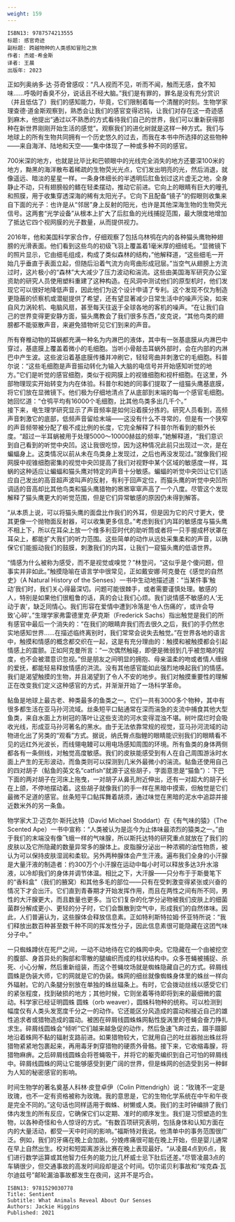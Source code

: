 ```yaml
---
weight: 159
---
```


```
ISBN13: 9787574213555
标题: 感官奇迹
副标题: 跨越物种的人类感知冒险之旅
作者: 杰姬·希金斯
译者: 王晨
出版年: 2023
```

正如列奥纳多·达·芬奇曾感叹：“凡人视而不见，听而不闻，触而无感，食不知味……呼吸时香臭不分，说话且不经大脑。”我们是有罪的，罪名是没有充分赏识（并且低估了）我们的感知能力，毕竟，它们限制着每一个清醒的时刻。生物学家理查德·道金斯观察到，熟悉会让我们的感官变得迟钝，让我们对存在这一奇迹感到麻木，他提出“通过以不熟悉的方式看待我们自己的世界，我们可以重新获得那种在新世界刚刚开始生活的感觉”。观察我们的进化树就是这样一种方式。我们与地球上的所有生物共同拥有一个历史悠久的过去，而我在本书中所选择的这些物种——来自海洋、陆地和天空——集中体现了一种或多种不同的感官。

700米深的地方，也就是比毕比和巴顿眼中的光线完全消失的地方还要深100米的地方，黝黑的海洋散布着稀疏的生物荧光光点，它们发出明亮的光，然后消退，就像遥远、暗淡的星星一样。一条身体细长的半透明后肛鱼划过这片虚无之地，全身静止不动，只有翅膀般的鳍在轻柔摆动，推动它前进。它向上的眼睛有巨大的曈孔和照膜，用于收集穿透深海的稀有太阳光子。它向下且配备“镜子”的假眼则收集来自下面的光子：也许是从“邻居”身上反射的阳光，也许是其他深海生物的生物荧光信号。这两套“光学设备”从根本上扩大了后肛鱼的光线捕捉范围，最大限度地增加了抵达它四个视网膜的光子数量，从而提供视力。

2016年，他和美国科学家合作，仔细观察了包括乌林鸮在内的各种猫头鹰物种翅膀的光滑表面。他们看到这些鸟的初级飞羽上覆盖着1毫米厚的细绒毛。“显微镜下的照片显示，它由细毛组成，构成了类似森林的结构，”他解释道，“这些细毛一开始几乎垂直于表面立起，但随后沿着气流方向弯曲形成冠层。”当空气从翅膀上方流过时，这片极小的“森林”大大减少了压力波动和湍流。这些由美国海军研究办公室资助的研究人员使用塑料重建了这种构造。在风洞中测试他们的原型机时，他们发现它可以很好地降低声音，因此他们为这个设计申请了专利。这个发现不仅为制造更隐蔽的侦察机或潜艇提供了希望，还有望显著减少日常生活中的噪声污染，如来自风力涡轮机、电脑风扇，甚至每天往返于全球各地的客机的噪声。“在让我们自己的世界变得更安静方面，猫头鹰教会了我们很多东西，”皮克说，“其他鸟类的翅膀都不能驱散声音，来避免猎物听见它们到来的声音。

所有脊椎动物的耳蜗都充满一种名为内淋巴的液体，其中有一张基底膜从内淋巴中穿过，基底膜上覆盖着微小的毛细胞。当听小骨敲击耳蜗外部时，会在内部的内淋巴中产生波。这些波沿着基底膜传播并冲刷它，轻轻弯曲并刺激它的毛细胞。科普尔说：“这些毛细胞是声音振动转化为输入大脑的电信号并开始感知听觉的地方。”它们是听觉的感官细胞，类似于视网膜上的视锥细胞和视杆细胞。在这里，外部物理现实开始转变为内在体验。科普尔和她的同事们提取了一组猫头鹰基底膜，将它们放在显微镜下。他们极为仔细地清点了从底部到末端的每一个感官毛细胞。她回忆道：“仓鸮平均有16000个毛细胞，比其他鸟类多出几千个。”  
接下来，电生理学研究显示了声音频率是如何沿着膜分拣的。研究人员看到，高频声音刺激它的底部，低频声音留给末端——这没有什么不寻常的，但是有一个狭窄的声音频带被分配了极不成比例的长度，它完全解释了科普尔所看到的额外长度。“超过一半耳蜗被用于处理5000～10000赫兹的频率，”她解释道，“我们意识到自己看到的听觉中央凹。这让我很吃惊，因为这种情况此前只出现过一次，是在蝙蝠身上。这类情况以前从未在鸟类身上发现过，之后也再没发现过。”就像我们视网膜中视锥细胞密集的视觉中央凹提高了我们对视野中某个区域的敏感度一样，耳蜗的这种适应让蝙蝠和猫头鹰对特定的声音十分敏感。蝙蝠的听觉中央凹让它们适应自己发出的高音超声波叫声的反射，有利于回声定位，而猫头鹰的听觉中央凹所调适的音高却比其他鸟类和猫头鹰猎物的窸窸窣窣声高了一个八度。尽管这个发现解释了猫头鹰更大的听觉范围，但是它们异常敏感的原因仍未得到解答。

“从本质上说，可以将猫头鹰的面盘比作我们的外耳，但是因为它的尺寸更大，使其更像一个抛物面反射器，可以收集更多信息。”考虑到我们内耳的敏感度与猫头鹰不相上下，所以在耳朵上放一个维多利亚时代的助听筒或者将一只手握成杯状罩在耳朵上，都能扩大我们的听力范围。这些简单的动作从远处采集柔和的声音，以确保它们能振动我们的鼓膜，刺激我们的内耳，让我们一窥猫头鹰的低语世界。

“情感为什么被称为感受，而不是视觉或嗅觉？”林登问，“这似乎是个傻问题，但事实并非如此。”触摸隐喻在语言学中很常见，正如戴安娜·阿克曼在《感觉的自然史》（A Natural History of the Senses）一书中生动地描述道：“当某件事‘触动’我们时，我们关心得最深切。问题可能很棘手，或者需要谨慎处理。敏感的人，特别是如果他们很粗鲁的话，真的会让我们心烦。我们说情感不敏感的人‘无动于衷’，缺乏同情心。我们形容在爱情中遭到冷落是‘令人伤痛的’，或许会导致‘心碎’。”生理学家弗雷德里克·萨克斯（Frederick Sachs）指出触觉是我们的所有感官中最后一个消失的：“在我们的眼睛弃我们而去很久之后，我们的手仍然忠实地感知世界……在描述临终离别时，我们常常会说失去触觉。”在世界各地的语言中，触摸和情感的概念都交织在一起，这是有充分理由的：触摸和被触摸都会引起情感上的震颤。正如阿克曼所言：“一次偶然触碰，即便是微弱到几乎被忽略的程度，也不会被潜意识忽视。”但是朋友之间明显的拥抱、母亲温柔的吻或者情人缠绵的爱抚，都能轻易释放情感的洪流。没有其他感官能如此强烈地唤起我们的情感。我们是渴望触摸的生物，并且渴望到了令人不安的地步。我们对触摸重要性的理解正在改变我们定义这种感官的方式，并渐渐开始了一场科学革命。

鲇鱼是地球上最古老、种类最多的鱼类之一。它们一共有3000多个物种，其中有很多都生活在亚马孙河流域。丝条短平口鲇通常在深而湍急的支流中捕食其他大型鱼类，来自水面上方树冠的落叶让这些支流的河水变得混浊不堪。树叶腐烂时会吸收光线，形成亚马孙河著名的黑水。由于无法依靠常规的视觉，亚马孙河流域的动物进化出了另类的“观看”方式。据说，纳氏臀点脂鲤的眼睛能识别我们的眼睛看不见的远红外光波长，而线翎电鳗可以用电场感知周围的环境。所有鱼类的身体两侧都各有一条侧线，对触觉高度敏感。我们的皮肤能感受到有人在自己周围游泳时水面上产生的无形波动，而鱼类则可以探测到几米外最微小的湍流。鲇鱼还使用自己的四对胡子（鲇鱼的英文名“catfish”就源于这些胡子，字面意思是“猫鱼”）：下巴下面的两对胡子在河床上拖曳，一对胡子从鼻孔附近伸出，还有一对超大的胡子长在上颌，不停地摆动着。这些胡子就像我们的手一样在黑暗中摸索，但触觉是它们最微不足道的感官。丝条短平口鲇挥舞着胡须，通过味觉在黑暗的泥水中追踪并接近数米外的另一条鱼。

物学家大卫·迈克尔·斯托达特（David Michael Stoddart）在《有气味的猿》（The Scented Ape）一书中宣称：“人类被认为是迄今为止体味最浓烈的猿类之一。”由于我们的末端没有像飞蛾一样的气味腺，所以斯托达特的研究重点就放在了我们的皮肤以及它所隐藏的数量异常多的腺体上。皮脂腺分泌出一种浓稠的油性物质，被认为可以保持皮肤湿润和柔软。另外两种腺体会产生汗液。遍布我们全身的小汗腺是大量汗液的制造者：约300万个小汗腺在运动中每小时可以释放多达3升水溶液，以冷却我们的身体并调节体温。相比之下，大汗腺——只分布于于斯曼笔下的“香料盒”（我们的腋窝）和其他多毛的部位——只有在受刺激变得紧张或兴奋的情况下才会出汗。它们直到青春期才开始发挥作用，而且在两性之间有所不同，男性的大汗腺更大，而且数量也更多。当它们复杂的化学分泌物被我们皮肤上的细菌菌群分解成更小、更轻的分子时，它们会飘散到空气中，形成我们的自然体味。因此，人们普遍认为，这些腺体会释放信息素。正如特利斯特拉姆·怀亚特所说：“我们释放出数百种甚至数千种不同的挥发性分子，因此信息素很可能隐藏在这团气味分子中。”

一只蜘蛛蹲伏在死尸之间，一动不动地待在它的蛛网中央。它隐藏在一个由被挖空的腹部、身首异处的胸部和零散的腿编织而成的柱状结构中。众多苍蝇被捕捉、杀死、小心分解，然后重新组装，而这个苍蝇坟场就是蜘蛛隐藏自己的方式。碎屑线圆蛛是伪装大师，它的网就是它的伪装。蛛网的细丝就像蜘蛛身体里的蛛丝一样向外辐射。它的八条腿分别放在单独的蛛丝辐条上。有时，它会拨动丝线以感受它们的紧张程度，找到破损的地方；其他时候，它则坐着等待即将到来的最细微的震动。科学家已经证明圆蛛 圆蛛（orb weaver），圆蛛科物种的统称。可以检测到幅度仅有人类头发宽度千分之一的动作。它还能区分风造成的震动和接近自己的雄性追求者或猎物造成的震动。被困在碎屑线圆蛛蛛网黏性旋涡里的苍蝇会奋力挣扎求生。碎屑线圆蛛会“倾听”它们越来越急促的动作，然后急速飞奔过去，蹑手蹑脚地沿着蛛网不黏的辐射支路前进。如果猎物较大，它就用自己的吐丝器抛出蛛丝将猎物紧紧地包裹起来，再用毒牙刺穿猎物的硬质外骨骼。接下来，它收缩毒腺，将猎物麻痹。之后碎屑线圆蛛会将苍蝇吸干，并将它的躯壳编织到自己可怕的碎屑线中。碎屑线圆蛛的网让它能够感受到更广阔的世界，但是蛛网的创造受到另一种鲜为人知的秘密感官的影响。

时间生物学的著名奠基人科林·皮登卓伊（Colin Pittendrigh）说：“玫瑰不一定是玫瑰，也不一定有资格被称为玫瑰。我的意思是，它的生物化学系统在中午和午夜是完全不同的。”这句话也同样适用于蜘蛛、树懒或人类。我们的主时钟编排了我们体内发生的所有反应，它确保它们以定期、准时的顺序发生。我们是习惯塑造的生物，以各种奇怪和令人惊讶的方式。“有数百项研究表明，包括身体和认知方面在内的大量活动，都受一天中时间的影响。”福斯特对我说。他清单中的事务范围很广泛。例如，我们的牙痛在晚上会加剧。分娩疼痛很可能在晚上开始，但是婴儿通常在早上自然出生。校对和短距离游泳比赛在晚上表现最好。“从凌晨4点到6点，我们进行数学运算或其他智力任务的能力比几杯威士忌下肚后还差。”尽管凌晨3点的车辆很少，但交通事故的高发时间段却是这个时间。切尔诺贝利事故和“埃克森·瓦尔迪兹号”邮轮漏油事故都发生在夜间，这并不是巧合。

```
ISBN13: 9781529030778
Title: Sentient
Subtitle: What Animals Reveal About Our Senses
Authors: Jackie Higgins
Published: 2021
```
